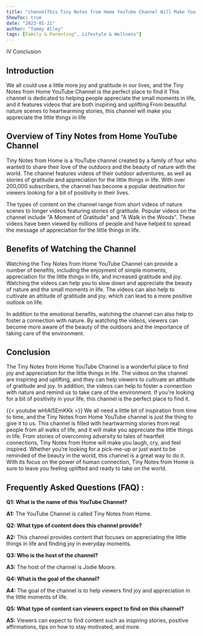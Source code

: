 ```yaml
---
title: "channelThis Tiny Notes from Home YouTube Channel Will Make You Appreciate the Little Things in Life!"
ShowToc: true 
date: "2023-01-21"
author: "Tammy Alley" 
tags: [Family & Parenting", Lifestyle & Wellness"]
---
```

IV Conclusion 

## Introduction

We all could use a little more joy and gratitude in our lives, and the Tiny Notes from Home YouTube Channel is the perfect place to find it This channel is dedicated to helping people appreciate the small moments in life, and it features videos that are both inspiring and uplifting From beautiful nature scenes to heartwarming stories, this channel will make you appreciate the little things in life

## Overview of Tiny Notes from Home YouTube Channel

Tiny Notes from Home is a YouTube channel created by a family of four who wanted to share their love of the outdoors and the beauty of nature with the world. The channel features videos of their outdoor adventures, as well as stories of gratitude and appreciation for the little things in life. With over 200,000 subscribers, the channel has become a popular destination for viewers looking for a bit of positivity in their lives. 

The types of content on the channel range from short videos of nature scenes to longer videos featuring stories of gratitude. Popular videos on the channel include "A Moment of Gratitude" and "A Walk in the Woods". These videos have been viewed by millions of people and have helped to spread the message of appreciation for the little things in life. 

## Benefits of Watching the Channel

Watching the Tiny Notes from Home YouTube Channel can provide a number of benefits, including the enjoyment of simple moments, appreciation for the little things in life, and increased gratitude and joy. Watching the videos can help you to slow down and appreciate the beauty of nature and the small moments in life. The videos can also help to cultivate an attitude of gratitude and joy, which can lead to a more positive outlook on life. 

In addition to the emotional benefits, watching the channel can also help to foster a connection with nature. By watching the videos, viewers can become more aware of the beauty of the outdoors and the importance of taking care of the environment. 

## Conclusion

The Tiny Notes from Home YouTube Channel is a wonderful place to find joy and appreciation for the little things in life. The videos on the channel are inspiring and uplifting, and they can help viewers to cultivate an attitude of gratitude and joy. In addition, the videos can help to foster a connection with nature and remind us to take care of the environment. If you're looking for a bit of positivity in your life, this channel is the perfect place to find it.

{{< youtube wHiAl5EmKKk >}} 
We all need a little bit of inspiration from time to time, and the Tiny Notes from Home YouTube channel is just the thing to give it to us. This channel is filled with heartwarming stories from real people from all walks of life, and it will make you appreciate the little things in life. From stories of overcoming adversity to tales of heartfelt connections, Tiny Notes from Home will make you laugh, cry, and feel inspired. Whether you’re looking for a pick-me-up or just want to be reminded of the beauty in the world, this channel is a great way to do it. With its focus on the power of human connection, Tiny Notes from Home is sure to leave you feeling uplifted and ready to take on the world.

## Frequently Asked Questions (FAQ) :
**Q1: What is the name of this YouTube Channel?**

**A1:** The YouTube Channel is called Tiny Notes from Home.

**Q2: What type of content does this channel provide?**

**A2:** This channel provides content that focuses on appreciating the little things in life and finding joy in everyday moments.

**Q3: Who is the host of the channel?**

**A3:** The host of the channel is Jodie Moore.

**Q4: What is the goal of the channel?**

**A4:** The goal of the channel is to help viewers find joy and appreciation in the little moments of life.

**Q5: What type of content can viewers expect to find on this channel?**

**A5:** Viewers can expect to find content such as inspiring stories, positive affirmations, tips on how to stay motivated, and more.



